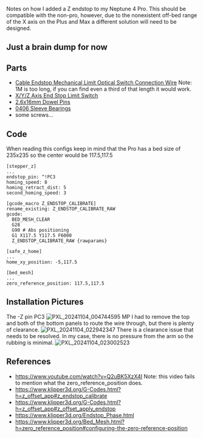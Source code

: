Notes on how I added a Z endstop to my Neptune 4 Pro. This should be compatible with the non-pro, however, due to the nonexistent off-bed range of the X axis on the Plus and Max a different solution will need to be designed.
## Just a brain dump for now

## Parts
- [Cable Endstop Mechanical Limit Optical Switch Connection Wire](https://www.amazon.com/gp/product/B0B6FHZLLF) Note: 1M is too long, if you can find even a third of that length it would work.
- [X/Y/Z Axis End Stop Limit Switch](https://www.amazon.com/gp/product/B098PXX6Q7)
- [2.6x16mm Dowel Pins](https://www.amazon.com/gp/product/B0BCFN4RHN0)
- [0406 Sleeve Bearings](https://www.amazon.com/gp/product/B0CXXGHT1P)
- some screws... 

## Code
When reading this configs keep in mind that the Pro has a bed size of 235x235 so the center would be 117.5,117.5
```
[stepper_z]
...
endstop_pin: ^!PC3
homing_speed: 8
homing_retract_dist: 5
second_homing_speed: 3
```
```
[gcode_macro Z_ENDSTOP_CALIBRATE]
rename_existing: Z_ENDSTOP_CALIBRATE_RAW
gcode: 
  BED_MESH_CLEAR
  G28
  G90 # Abs positioning
  G1 X117.5 Y117.5 F6000  
  Z_ENDSTOP_CALIBRATE_RAW {rawparams}
```
```
[safe_z_home]
...
home_xy_position: -5,117.5
```
```
[bed_mesh]
...
zero_reference_position: 117.5,117.5
```


## Installation Pictures
The -Z pin PC3
![PXL_20241104_004744595 MP](https://github.com/user-attachments/assets/6362001b-c09c-4494-87e3-b5266c0ecc98)
I had to remove the top and both of the bottom panels to route the wire through, but there is plenty of clearance.
![PXL_20241104_022942347](https://github.com/user-attachments/assets/e0b8dcf1-3519-4921-a214-b947d757e708)
There is a clearance issue that needs to be resolved. In my case, there is no pressure from the arm so the rubbing is minimal.
![PXL_20241104_023002523](https://github.com/user-attachments/assets/7a22dc30-36ad-408c-98c2-95be230c4d12)

## References
- https://www.youtube.com/watch?v=Q2uBK5XzX4I Note: this video fails to mention what the zero_reference_position does.
- https://www.klipper3d.org/G-Codes.html?h=z_offset_app#z_endstop_calibrate
- https://www.klipper3d.org/G-Codes.html?h=z_offset_app#z_offset_apply_endstop
- https://www.klipper3d.org/Endstop_Phase.html
- https://www.klipper3d.org/Bed_Mesh.html?h=zero_reference_position#configuring-the-zero-reference-position
